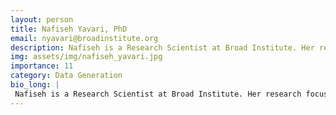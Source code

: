 ```yaml
---
layout: person
title: Nafiseh Yavari, PhD
email: nyavari@broadinstitute.org
description: Nafiseh is a Research Scientist at Broad Institute. Her research focus has been on optimizing the Single Cell Multiome ATAC + Gene Expression to human brain tissues, particularly midbrain subregions ...
img: assets/img/nafiseh_yavari.jpg
importance: 11
category: Data Generation
bio_long: |
 Nafiseh is a Research Scientist at Broad Institute. Her research focus has been on optimizing the Single Cell Multiome ATAC + Gene Expression to human brain tissues, particularly midbrain subregions associated with neurodegenerative diseases. Prior to joining the Broad, she worked as a R&D clinical data scientist at Dexcom, Inc in identifying the set of characteristics that result in the optimal performance of CGM sensors.
---
```

